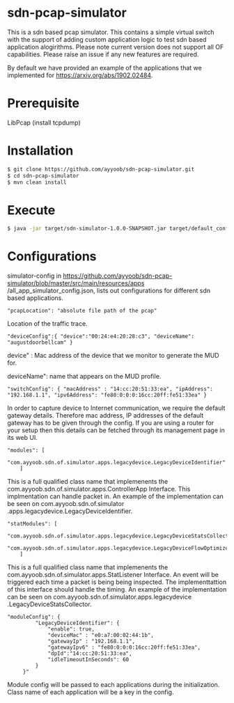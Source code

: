 # sdn-pcap-simulator
This is a sdn based pcap simulator. This contains a simple virtual switch with the support of adding custom 
application logic to test sdn based application alogirithms. Please note current version does not support all OF 
capabilities. Please raise an issue if any new features are required.

By default we have provided an example of the applications that we implemented for https://arxiv.org/abs/1902.02484.
# Prerequisite
LibPcap (install tcpdump)

# Installation

```sh
$ git clone https://github.com/ayyoob/sdn-pcap-simulator.git
$ cd sdn-pcap-simulator
$ mvn clean install
```


# Execute

```sh
$ java -jar target/sdn-simulator-1.0.0-SNAPSHOT.jar target/default_config.json
```


# Configurations
simulator-config in https://github.com/ayyoob/sdn-pcap-simulator/blob/master/src/main/resources/apps
/all_app_simulator_config.json, lists out configurations for different sdn based applications.
    

    "pcapLocation": "absolute file path of the pcap"

Location of the traffic trace.

    "deviceConfig":{ "device":"00:24:e4:20:28:c3", "deviceName": "augustdoorbellcam" }
 device" : Mac address of the device that we monitor to generate the MUD for.
 
 deviceName": name that appears on the MUD profile.

    "switchConfig": { "macAddress" : "14:cc:20:51:33:ea", "ipAddress": "192.168.1.1", "ipv6Address": "fe80:0:0:0:16cc:20ff:fe51:33ea" }

In order to capture device to Internet communication, we require the default gateway details. Therefore mac address, IP addresses of the default gateway has to be given through the config. 
If you are using a router for your setup then this details can be fetched through its management page in its web UI.


    "modules": [
            "com.ayyoob.sdn.of.simulator.apps.legacydevice.LegacyDeviceIdentifier"
        ]
This is a full qualified class name that implemenents the com.ayyoob.sdn.of.simulator.apps.ControllerApp Interface. 
This implmentation can handle packet in. An example of the implementation can be seen on com.ayyoob.sdn.of.simulator
.apps.legacydevice.LegacyDeviceIdentifier.

    "statModules": [
            "com.ayyoob.sdn.of.simulator.apps.legacydevice.LegacyDeviceStatsCollector",
            "com.ayyoob.sdn.of.simulator.apps.legacydevice.LegacyDeviceFlowOptimizer"
        ]
This is a full qualified class name that implemenents the com.ayyoob.sdn.of.simulator.apps.StatListener Interface. 
An event will be triggered each time a packet is being being inspected. The implementtattion of this interface should
 handle the timing. An example of the implementation can be seen on com.ayyoob.sdn.of.simulator.apps.legacydevice
 .LegacyDeviceStatsCollector.
 
    "moduleConfig": {
             "LegacyDeviceIdentifier": {
                 "enable": true,
                 "deviceMac" : "e0:a7:00:02:44:1b",
                 "gatewayIp" : "192.168.1.1",
                 "gatewayIpv6" : "fe80:0:0:0:16cc:20ff:fe51:33ea",
                 "dpId":"14:cc:20:51:33:ea",
                 "idleTimeoutInSeconds": 60
             }
         }"
Module config will be passed to each applications during the initialization. Class name of each application will be a
 key in the config.
 
    

